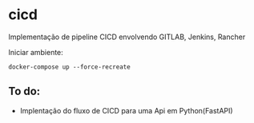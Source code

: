 # cicd
Implementação de pipeline CICD envolvendo GITLAB, Jenkins, Rancher

Iniciar ambiente:
```
docker-compose up --force-recreate
```

## To do:
- Implentação do fluxo de CICD para uma Api em Python(FastAPI)
